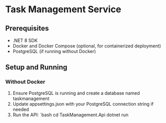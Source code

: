 # Task Management Service

## Prerequisites
- .NET 8 SDK
- Docker and Docker Compose (optional, for containerized deployment)
- PostgreSQL (if running without Docker)

## Setup and Running

### Without Docker
1. Ensure PostgreSQL is running and create a database named taskmanagement
2. Update appsettings.json with your PostgreSQL connection string if needed
3. Run the API:
`bash
cd TaskManagement.Api
dotnet run